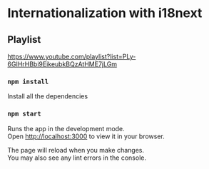 # Internationalization with i18next

## Playlist

https://www.youtube.com/playlist?list=PLy-6GIHrHBbi9EikeubkBQzAtHME7jLGm

### `npm install`

Install all the dependencies

### `npm start`

Runs the app in the development mode.\
Open [http://localhost:3000](http://localhost:3000) to view it in your browser.

The page will reload when you make changes.\
You may also see any lint errors in the console.

